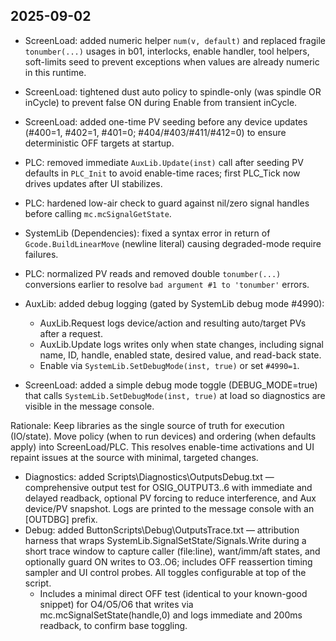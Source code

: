 ## 2025-09-02

- ScreenLoad: added numeric helper `num(v, default)` and replaced fragile `tonumber(...)` usages in b01, interlocks, enable handler, tool helpers, soft-limits seed to prevent exceptions when values are already numeric in this runtime.
- ScreenLoad: tightened dust auto policy to spindle-only (was spindle OR inCycle) to prevent false ON during Enable from transient inCycle.
- ScreenLoad: added one-time PV seeding before any device updates (#400=1, #402=1, #401=0; #404/#403/#411/#412=0) to ensure deterministic OFF targets at startup.
- PLC: removed immediate `AuxLib.Update(inst)` call after seeding PV defaults in `PLC_Init` to avoid enable-time races; first PLC_Tick now drives updates after UI stabilizes.
- PLC: hardened low-air check to guard against nil/zero signal handles before calling `mc.mcSignalGetState`.
- SystemLib (Dependencies): fixed a syntax error in return of `Gcode.BuildLinearMove` (newline literal) causing degraded-mode require failures.
- PLC: normalized PV reads and removed double `tonumber(...)` conversions earlier to resolve `bad argument #1 to 'tonumber'` errors.

- AuxLib: added debug logging (gated by SystemLib debug mode #4990):
  - AuxLib.Request logs device/action and resulting auto/target PVs after a request.
  - AuxLib.Update logs writes only when state changes, including signal name, ID, handle, enabled state, desired value, and read-back state.
  - Enable via `SystemLib.SetDebugMode(inst, true)` or set `#4990=1`.

- ScreenLoad: added a simple debug mode toggle (DEBUG_MODE=true) that calls `SystemLib.SetDebugMode(inst, true)` at load so diagnostics are visible in the message console.

Rationale: Keep libraries as the single source of truth for execution (IO/state). Move policy (when to run devices) and ordering (when defaults apply) into ScreenLoad/PLC. This resolves enable-time activations and UI repaint issues at the source with minimal, targeted changes.
- Diagnostics: added Scripts\Diagnostics\OutputsDebug.txt — comprehensive output test for OSIG_OUTPUT3..6 with immediate and delayed readback, optional PV forcing to reduce interference, and Aux device/PV snapshot. Logs are printed to the message console with an [OUTDBG] prefix.
- Debug: added ButtonScripts\Debug\OutputsTrace.txt — attribution harness that wraps SystemLib.SignalSetState/Signals.Write during a short trace window to capture caller (file:line), want/imm/aft states, and optionally guard ON writes to O3..O6; includes OFF reassertion timing sampler and UI control probes. All toggles configurable at top of the script.
  - Includes a minimal direct OFF test (identical to your known-good snippet) for O4/O5/O6 that writes via mc.mcSignalSetState(handle,0) and logs immediate and 200ms readback, to confirm base toggling.
